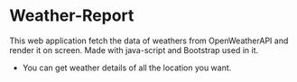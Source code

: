 # Weather-Report

This  web application fetch the data of weathers from OpenWeatherAPI and render it on screen. Made with java-script and Bootstrap used in it.

- You can get weather details of all the location you want.


